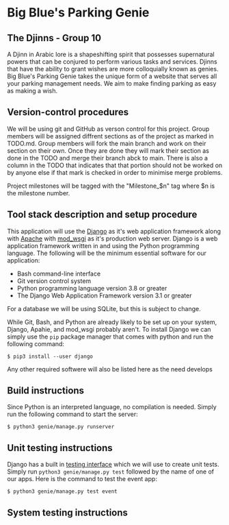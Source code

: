# Big Blue's Parking Genie

## The Djinns - Group 10

A Djinn in Arabic lore is a shapeshifting spirit that possesses supernatural powers that can be conjured to perform various tasks and services. Djinns that have the ability to grant wishes are more colloquially known as genies. Big Blue's Parking Genie takes the unique form of a website that serves all your parking management needs. We aim to make finding parking as easy as making a wish. 

## Version-control procedures 

We will be using git and GitHub as verson control for this project. Group members will be assigned diffrent sections as of the project as marked in TODO.md. Group members will fork the main branch and work on their section on their own. Once they are done they will mark their section as done in the TODO and merge their branch abck to main. There is also a column in the TODO that indicates that that portion should not be worked on by anyone else if that mark is checked in order to minimise merge problems.

Project milestones will be tagged with the "Milestone_$n" tag where $n is the milestone number. 

## Tool stack description and setup procedure 

This application will use the [Django](https://www.djangoproject.com/) as it's web application framework along with [Apache](https://httpd.apache.org/) with [mod_wsgi](https://modwsgi.readthedocs.io/en/develop/index.html) as it's production web server. Django is a web application framework written in and using the Python programming language. The following will be the minimum essential software for our application:

 - Bash command-line interface
 - Git version control system
 - Python programming language version 3.8 or greater
 - The Django Web Application Framework version 3.1 or greater

For a database we will be using SQLite, but this is subject to change.

While Git, Bash, and Python are already likely to be set up on your system, Django, Apahie, and mod_wsgi probably aren't. To install Django we can simply use the `pip` package manager that comes with python and run the following command:

```
$ pip3 install --user django
```

Any other required softwere will also be listed here as the need develops

## Build instructions

Since Python is an interpreted language, no compilation is needed. Simply run the following command to start the server:

```
$ python3 genie/manage.py runserver
```

## Unit testing instructions

Django has a built in [testing interface](https://docs.djangoproject.com/en/3.1/intro/tutorial05/) which we will use to create unit tests. Simply run `python3 genie/manage.py test` followed by the name of one of our apps. Here is the command to test the event app:

```
$ python3 genie/manage.py test event
```

## System testing instructions

